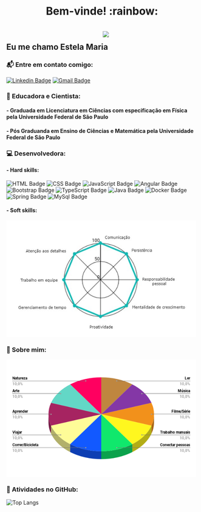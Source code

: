 <h1 align="center">Bem-vinde! :rainbow:</h1>
<br>

<img align="right" width="250" src="https://i.ibb.co/6njd6Dk/octocat-2.png" />

## Eu me chamo Estela Maria 

### :mailbox_with_mail: Entre em contato comigo:

[![Linkedin Badge](https://img.shields.io/badge/-LinkedIn-blue?style=plastic&logo=Linkedin&logoColor=white&link=https://www.linkedin.com/in/linkdindaestela/)](https://www.linkedin.com/in/linkdindaestela/)
[![Gmail Badge](https://img.shields.io/badge/-Gmail-c14438?style=plastic&logo=Gmail&logoColor=white&link=mailto:estela.is.coding@gmail.com)](mailto:estela.is.coding@gmail.com) 

### :microscope: Educadora e Cientista:
#### - Graduada em Licenciatura em Ciências com especificação em Física pela Universidade Federal de São Paulo
#### - Pós Graduanda em Ensino de Ciências e Matemática pela Universidade Federal de São Paulo

### :computer: Desenvolvedora:

#### - Hard skills:
![HTML Badge](https://img.shields.io/badge/HTML5%20-%23E34F26.svg?&style=plastic&logo=html5&logoColor=white)
![CSS Badge](https://img.shields.io/badge/CSS3%20-%231572B6.svg?&style=plastic&logo=css3&logoColor=white)
![JavaScript Badge](https://img.shields.io/badge/JavaScript-yellow.svg?&style=plastic&logo=javascript&logoColor=white)
![Angular Badge](https://img.shields.io/badge/Angular%20-%23DD0031.svg?&style=plastic&logo=angular&logoColor=white?color=blue)
![Bootstrap Badge](https://img.shields.io/badge/Bootstrap%20-%23563D7C.svg?&style=plastic&logo=bootstrap&logoColor=white)
![TypeScript Badge](https://img.shields.io/badge/TypeScript%20-%23007ACC.svg?&style=plastic&logo=typescript&logoColor=white)
![Java Badge](https://img.shields.io/badge/Java-%23ED8B00.svg?&style=plastic&logo=java&logoColor=white?logoWidth=40)
![Docker Badge](https://img.shields.io/badge/Docker-0FAAFF.svg?&style=plastic&logo=docker&logoColor=white)
![Spring Badge](https://img.shields.io/badge/Spring%20-%236DB33F.svg?&style=plastic&logo=spring&logoColor=white)
![MySql Badge](https://img.shields.io/badge/MySQL-%2300f.svg?&style=plastic&logo=mysql&logoColor=informational)

#### - Soft skills:
<div>
<img align="center" src="https://raw.githubusercontent.com/githubdaestela/githubdaestela/main/assets/radar_chart.jpg" width="500"/ alt="Um gráfico de radar dividido em oito tópicos. 1-Comunicação 2-Persistência 3-Responsabilidade pessoal 4-Mentalidade de crescimento 5-Proativdade 6-Gerenciamento de tempo 7-Trabalho em equipe 8-Atenção aos detalhes. Cada tópico equivale as soft skills que a autora considera ter.">
</div>

### :art: Sobre mim:

<div>
<img align="center" src="https://raw.githubusercontent.com/githubdaestela/githubdaestela/main/assets/grafico.png" width="500"/ alt="Um gráfico de pizza (diagrama circular)  em 3D, dividido em dez partes iguais que estão todas com cores diferentes. Cada fatia corresponde a 10% dp gráfico. Na legenda estão o que corresponde cada fatia. Segue cada parte: 1-Ler 2-Música 3-Filme/Série 4-Trabalhos manuais 5-Conectar pessoas 6-Correr/Bicicleta 7-Viajar 8-Aprender 9-Arte 10-Natureza. Cada parte equivale ao que a autora gosta de fazer.">
</div>

### :floppy_disk: Atividades no GitHub:

![Top Langs](https://github-readme-stats.vercel.app/api/top-langs/?username=githubdaestela&show_icons=true&theme=vue)
<!--[YOUR github stats](https://github-readme-stats.vercel.app/api?username=githubdaestela&show_icons=true&theme=vue)ainda poucas estrelas para usar-->


